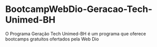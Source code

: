 # BootcampWebDio-Geracao-Tech-Unimed-BH
O Programa Geração Tech Unimed-BH é um programa que oferece bootcamps gratuitos ofertados pela Web Dio

